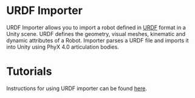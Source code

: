 # URDF Importer 

URDF Importer allows you to import a robot defined in [URDF](http://wiki.ros.org/urdf/XML) format in a Unity scene. URDF defines the geometry, visual meshes, kinematic and dynamic attributes of a Robot. Importer parses a URDF file and imports it into Unity using PhyX 4.0 articulation bodies.

# Tutorials 

Instructions for using URDF importer can be found [here](https://github.com/Unity-Technologies/Robotics-Tutorials/blob/master/urdf_tutorial.md).

